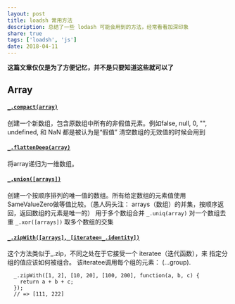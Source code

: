 ```yaml
---
layout: post
title: loadsh 常用方法
description: 总结了一些 lodash 可能会用到的方法，经常看看加深印象
share: true
tags: ['loadsh', 'js']
date: 2018-04-11
---
```

**这篇文章仅仅是为了方便记忆，并不是只要知道这些就可以了**
## Array
####  [`_.compact(array)`](http://www.css88.com/doc/lodash/#_compactarray)
创建一个新数组，包含原数组中所有的非假值元素。例如false, null, 0, "", undefined, 和 NaN 都是被认为是“假值”
清空数组的无效值的时候会用到

####  [`_.flattenDeep(array)`](http://www.css88.com/doc/lodash/#_flattendeeparray)
将array递归为一维数组。
#### [`_.union([arrays])`](http://www.css88.com/doc/lodash/#_unionarrays)
创建一个按顺序排列的唯一值的数组。所有给定数组的元素值使用SameValueZero做等值比较。（愚人码头注： arrays（数组）的并集，按顺序返回，返回数组的元素是唯一的）
用于多个数组合并
`_.uniq(array)` 对一个数组去重
`_.xor([arrays])` 取多个数组的交集
#### [`_.zipWith([arrays], [iteratee=_.identity])`](http://www.css88.com/doc/lodash/#_zipwitharrays-iteratee_identity)
这个方法类似于_.zip，不同之处在于它接受一个 iteratee（迭代函数），来 指定分组的值应该如何被组合。 该iteratee调用每个组的元素： (...group).
```
  _.zipWith([1, 2], [10, 20], [100, 200], function(a, b, c) {
    return a + b + c;
  });
  // => [111, 222]
```
